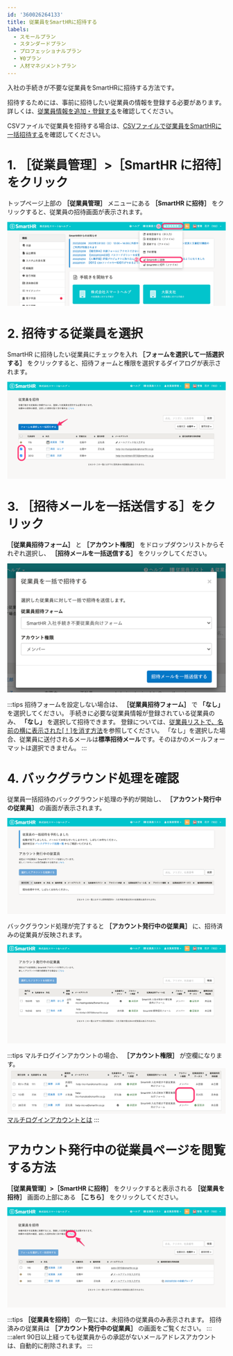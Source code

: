 ```yaml
---
id: '360026264133'
title: 従業員をSmartHRに招待する
labels:
  - スモールプラン
  - スタンダードプラン
  - プロフェッショナルプラン
  - ¥0プラン
  - 人材マネジメントプラン
---
```

入社の手続きが不要な従業員をSmartHRに招待する方法です。

招待するためには、事前に招待したい従業員の情報を登録する必要があります。詳しくは、[従業員情報を追加・登録する](https://knowledge.smarthr.jp/hc/ja/articles/360026266493)を確認してください。

CSVファイルで従業員を招待する場合は、[CSVファイルで従業員をSmartHRに一括招待する](https://knowledge.smarthr.jp/hc/ja/articles/4414946514329)を確認してください。

# 1\. ［従業員管理］>［SmartHR に招待］をクリック

トップページ上部の **［従業員管理］** メニューにある **［SmartHR に招待］** をクリックすると、従業員の招待画面が表示されます。

![](./__________2022-02-09_11_44_10.png)

# 2\. 招待する従業員を選択

SmartHR に招待したい従業員にチェックを入れ **［フォームを選択して一括選択する］** をクリックすると、招待フォームと権限を選択するダイアログが表示されます。

![](./__________2021-10-13_13_20_47.png)

# 3\. ［招待メールを一括送信する］をクリック

 **［従業員招待フォーム］** と **［アカウント権限］** をドロップダウンリストからそれぞれ選択し、 **［招待メールを一括送信する］** をクリックしてください。

![](./__________2021-10-13_13_23_51.png)

:::tips
招待フォームを設定しない場合は、 **［従業員招待フォーム］** で **「なし」** を選択してください。
手続きに必要な従業員情報が登録されている従業員のみ、 **「なし」** を選択して招待できます。
登録については、[従業員リストで、名前の横に表示された\[！\]を消す方法](https://knowledge.smarthr.jp/hc/ja/articles/360027003153)を参照してください。
「なし」を選択した場合、従業員に送付されるメールは**標準招待メール**です。そのほかのメールフォーマットは選択できません。
:::

# 4\. バックグラウンド処理を確認

従業員一括招待のバックグラウンド処理の予約が開始し、 **［アカウント発行中の従業員］** の画面が表示されます。

![](./__________2021-10-13_13_33_33.png)

バックグラウンド処理が完了すると **［アカウント発行中の従業員］** に、招待済みの従業員が反映されます。

![](./__________2021-10-13_14_07_05.png)

:::tips
マルチログインアカウントの場合、 **［アカウント権限］** が空欄になります。
![](./__________2021-10-13_13_46_34.png)
[マルチログインアカウントとは](https://knowledge.smarthr.jp/hc/ja/articles/360026262853)
:::

# アカウント発行中の従業員ページを閲覧する方法

 **［従業員管理］>［SmartHR に招待］** をクリックすると表示される **［従業員を招待］** 画面の上部にある **［こちら］** をクリックしてください。

![](./__________2021-10-13_15_39_00.png)

:::tips
 **［従業員を招待］** の一覧には、未招待の従業員のみ表示されます。
招待済みの従業員は **［アカウント発行中の従業員］** の画面をご覧ください。
:::
:::alert
90日以上経っても従業員からの承認がないメールアドレスアカウントは、自動的に削除されます。
:::
